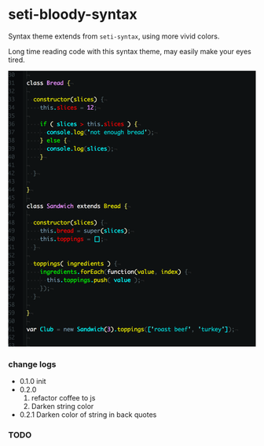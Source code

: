 # seti-bloody-syntax

Syntax theme extends from `seti-syntax`, using more vivid colors.

Long time reading code with this syntax theme, may easily make your eyes tired.

![demo](https://raw.githubusercontent.com/yubaoquan/yubaoquan.github.io/master/images/seti-bloody-syntax/seti-bloody-syntax.png)

### change logs

- 0.1.0 init
- 0.2.0
    1. refactor coffee to js
    2. Darken string color
- 0.2.1 Darken color of string in back quotes

### TODO

